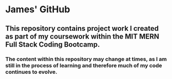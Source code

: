# **James' GitHub** 

## This repository contains project work I created as part of my coursework within the MIT MERN Full Stack Coding Bootcamp.

### The content within this repository may change at times, as I am still in the process of learning and therefore much of my code continues to evolve. 

